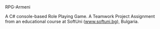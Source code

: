 RPG-Armeni

A C# console-based Role Playing Game. A Teamwork Project Assignment from an educational course at SoftUni (www.softuni.bg), Bulgaria.
